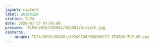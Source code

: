 ```yaml
---
layout: capture
label: 20200126
station: TLP4
date: 2020-01-27 07:43:08
preview:  TLP4/2020/202001/20200126/stack.jpg
capturas:
  - imagem: TLP4/2020/202001/20200126/M20200127_074308_TLP_4P.jpg
---
```

